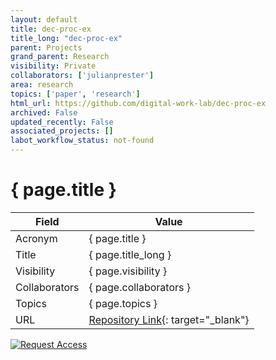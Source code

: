 ```yaml
---
layout: default
title: dec-proc-ex
title_long: "dec-proc-ex"
parent: Projects
grand_parent: Research
visibility: Private
collaborators: ['julianprester']
area: research
topics: ['paper', 'research']
html_url: https://github.com/digital-work-lab/dec-proc-ex
archived: False
updated_recently: False
associated_projects: []
labot_workflow_status: not-found
---
```


# { page.title }

Field               | Value
------------------- | ----------------------------------
Acronym             | { page.title }
Title               | { page.title_long }
Visibility          | { page.visibility }
Collaborators       | { page.collaborators }
Topics              | { page.topics }
URL                 | [Repository Link](https://github.com/digital-work-lab/dec-proc-ex){: target="_blank"}

[![Request Access](https://img.shields.io/badge/Request-Access-blue?style=for-the-badge)](https://github.com/digital-work-lab/dec-proc-ex/issues/new?assignees=geritwagner&labels=access+request&template=request-repo-access.md&title=%5BAccess+Request%5D+Request+for+access+to+repository)

